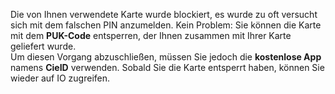 Die von Ihnen verwendete Karte wurde blockiert, es wurde zu oft versucht sich mit dem falschen PIN anzumelden.
Kein Problem: Sie können die Karte mit dem **PUK-Code** entsperren, der Ihnen zusammen mit Ihrer Karte geliefert wurde.  
Um diesen Vorgang abzuschließen, müssen Sie jedoch die **kostenlose App** namens **CieID** verwenden. 
Sobald Sie die Karte entsperrt haben, können Sie wieder auf IO zugreifen.
